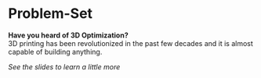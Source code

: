 # Problem-Set
**Have you heard of 3D Optimization?** <br>
3D printing has been revolutionized in the past few decades and it is almost capable of building anything.


*See the slides to learn a little more*
